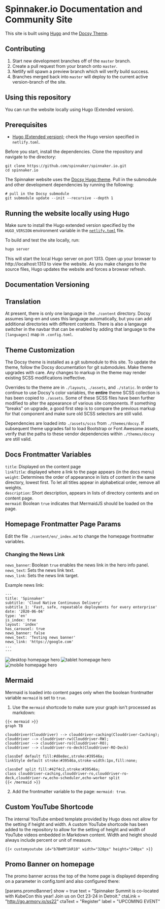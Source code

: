 # Spinnaker.io Documentation and Community Site

This site is built using [Hugo](https://gohugo.io) and the [Docsy Theme](https://www.docsy.dev/).

## Contributing

1. Start new development branches off of the `master` branch.
2. Create a pull request from your branch onto `master`.
3. Netlify will spawn a preview branch which will verify build success.
4. Branches merged back into `master` will deploy to the current active version-branch of the site.

## Using this repository

You can run the website locally using Hugo (Extended version).

## Prerequisites

- [Hugo (Extended version)](https://gohugo.io/); check the Hugo version specified in `netlify.toml`.

Before you start, install the dependencies. Clone the repository and navigate to the directory:

```
git clone https://github.com/spinnaker/spinnaker.io.git
cd spinnaker.io
```

The Spinnaker website uses the [Docsy Hugo theme](https://github.com/google/docsy#readme). Pull in the submodule and other development dependencies by running the following:

```
# pull in the Docsy submodule
git submodule update --init --recursive --depth 1
```

## Running the website locally using Hugo

Make sure to install the Hugo extended version specified by the `HUGO_VERSION` environment variable in the [`netlify.toml`](netlify.toml#L10) file.

To build and test the site locally, run:

```bash
hugo server
```

This will start the local Hugo server on port 1313. Open up your browser to http://localhost:1313 to view the website. As you make changes to the source files, Hugo updates the website and forces a browser refresh.

## Documentation Versioning

## Translation

At present, there is only one language in the `./content` directory. Docsy assumes lang-en and uses this language automatically, but you can add additional directories with different contents. There is also a langauge switcher in the navbar that can be enabled by adding that language to the `[languages]` map in `.config.toml`.

## Theme Customization

The Docsy theme is installed as a git submodule to this site. To update the theme, follow the Docsy documentation for git submodules. Make theme upgrades with care. Any changes to markup in the theme may render existing SCSS modifications ineffective.

Overrides to the theme are in `./layouts`, `./assets`, and `./static`. In order to continue to use Docsy's color variables, the **entire** theme SCSS collection is has been copied to `./assets`. Some of these SCSS files have been further modified to alter the appearance of various site components. If something "breaks" on upgrade, a good first step is to compare the previous markup for that component and make sure old SCSS selectors are still valid.

Dependencies are loaded into `./assets/scss` from `./themes/docsy`. If subsequent theme upgrades fail to load Bootstrap or Font Awesome assets, verify that the paths to these vendor dependencies within `./themes/docsy` are still valid.

## Docs Frontmatter Variables

`title`: Displayed on the content page  
`linkTitle`: displayed where a link to the page appears (in the docs menu)  
`weight`: Determines the order of appearance in lists of content in the same directory, lowest first. To let all titles appear in alphabetical order, remove all weights.  
`description`: Short description, appears in lists of directory contents and on content page.  
`mermaid`: Boolean `true` indicates that MermaidJS should be loaded on the page.

## Homepage Frontmatter Page Params

Edit the file `./content/en/_index.md` to change the homepage frontmatter variables.

### Changing the News Link

`news_banner`: Boolean `true` enables the news link in the hero info panel.  
`news_text`: Sets the news link text.  
`news_link`: Sets the news link target.

Example news link:

```
---
title: 'Spinnaker'
subtitle: 'Cloud Native Continuous Delivery'
subtitle_1: 'Fast, safe, repeatable deployments for every enterprise'
date: '2020-06-04'
type: 'en'
is_index: true
layout: 'index'
has_carousel: true
news_banner: false
news_text: 'Testing news banner'
news_link: 'https://google.com'
...
---
```

![desktop homepage hero](https://user-images.githubusercontent.com/70309473/125411287-9e818f80-e372-11eb-99eb-d24404e387e1.png)
![tablet homepage hero](https://user-images.githubusercontent.com/70309473/125411010-582c3080-e372-11eb-83e4-7564097b3f2d.png)
![mobile homepage hero](https://user-images.githubusercontent.com/70309473/125411499-d4bf0f00-e372-11eb-9ab0-1ecd6497c1ab.png)

## Mermaid

Mermaid is loaded into content pages only when the boolean frontmatter variable `mermaid` is set to `true`.

1. Use the `mermaid` shortcode to make sure your graph isn't processed as markdown:

```
{{< mermaid >}}
graph TB

clouddriver(Clouddriver) --> clouddriver-caching(Clouddriver-Caching);
clouddriver --> clouddriver-rw(Clouddriver-RW);
clouddriver --> clouddriver-ro(Clouddriver-RO);
clouddriver --> clouddriver-ro-deck(Clouddriver-RO-Deck)

classDef default fill:#d8e8ec,stroke:#39546a;
linkStyle default stroke:#39546a,stroke-width:1px,fill:none;

classDef split fill:#42f4c2,stroke:#39546a;
class clouddriver-caching,clouddriver-ro,clouddriver-ro-deck,clouddriver-rw,echo-scheduler,echo-worker split
{{< /mermaid >}}
```

2. Add the frontmatter variable to the page: `mermaid: true`.

## Custom YouTube Shortcode

The internal YouTube embed template provided by Hugo does not allow for the setting if height and width. A custom YouTube shortcode has been added to the repository to allow for the setting of height and width of YouTube videos embedded in Markdown content. Width and height should always include percent or unit of measure.

```
{{< customyoutube id="b7BmMY1kR10" width="320px" height="240px" >}}
```

## Promo Banner on homepage

The promo banner across the top of the home page is displayed depending on a parameter in config.toml and also configured there:

[params.promoBanner]
show = true
text = "Spinnaker Summit is co-located with KubeCon this year! Join us on Oct 23-24 in Detroit."
ctaLink = "http://go.armory.io/ss22"
ctaText = "Register"
label = "UPCOMING EVENT"
